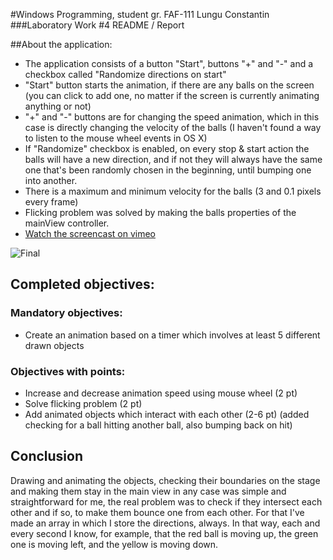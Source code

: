 #Windows Programming, student gr. FAF-111 Lungu Constantin
###Laboratory Work #4 README / Report

##About the application:

* The application consists of a button "Start", buttons "+" and "-" and a checkbox called "Randomize directions on start"
* "Start" button starts the animation, if there are any balls on the screen (you can click to add one, no matter if the screen is currently animating anything or not)
* "+" and "-" buttons are for changing the speed animation, which in this case is directly changing the velocity of the balls (I haven't found a way to listen to the mouse wheel events in OS X)
* If "Randomize" checkbox is enabled, on every stop & start action the balls will have a new direction, and if not they will always have the same one that's been randomly chosen in the beginning, until bumping one into another.
* There is a maximum and minimum velocity for the balls (3 and 0.1 pixels every frame)
* Flicking problem was solved by making the balls properties of the mainView controller.
* [Watch the screencast on vimeo](https://vimeo.com/66082415)

![Final](http://oi42.tinypic.com/2nj66q.jpg)

## Completed objectives:

### Mandatory objectives:
* Create an animation based on a timer which involves at least 5 different drawn objects

### Objectives with points:
* Increase and decrease animation speed using mouse wheel (2 pt)
* Solve flicking problem (2 pt) 
* Add animated objects which interact with each other (2-6 pt) (added checking for a ball hitting another ball, also bumping back on hit)

## Conclusion
Drawing and animating the objects, checking their boundaries on the stage and making them stay in the main view in any case was simple and straightforward for me, the real problem was to check if they intersect each other and if so, to make them bounce one from each other. For that I've made an array in which I store the directions, always. In that way, each and every second I know, for example, that the red ball is moving up, the green one is moving left, and the yellow is moving down.
